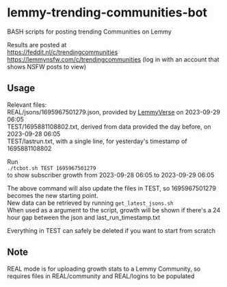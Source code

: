 # lemmy-trending-communities-bot
BASH scripts for posting trending Communities on Lemmy

Results are posted at  
https://feddit.nl/c/trendingcommunities  
https://lemmynsfw.com/c/trendingcommunities (log in with an account that shows NSFW posts to view)  

## Usage  
Relevant files:  
REAL/jsons/1695967501279.json, provided by [LemmyVerse](https://lemmyverse.net) on 2023-09-29 06:05  
TEST/1695881108802.txt, derived from data provided the day before, on 2023-09-28 06:05  
TEST/lastrun.txt, with a single line, for yesterday's timestamp of 1695881108802  

Run  
`./tcbot.sh TEST 1695967501279`  
to show subscriber growth from 2023-09-28 06:05 to 2023-09-29 06:05  

The above command will also update the files in TEST, so 1695967501279 becomes the new starting point.  
New data can be retrieved by running `get_latest_jsons.sh`  
When used as a argument to the script, growth will be shown if there's a 24 hour gap between the json and last_run_timestamp.txt  

Everything in TEST can safely be deleted if you want to start from scratch  

## Note

REAL mode is for uploading growth stats to a Lemmy Community, so requires files in REAL/community and REAL/logins
to be populated
